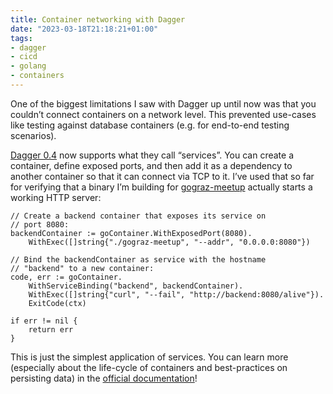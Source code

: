 ```yaml
---
title: Container networking with Dagger
date: "2023-03-18T21:18:21+01:00"
tags:
- dagger
- cicd
- golang
- containers
---
```


One of the biggest limitations I saw with Dagger up until now was that you couldn’t connect containers on a network level. This prevented use-cases like testing against database containers (e.g. for end-to-end testing scenarios). 

[Dagger 0.4](https://dagger.io/blog/dagger-engine-0-4-0) now supports what they call “services”. You can create a container, define exposed ports, and then add it as a dependency to another container so that it can connect via TCP to it. I’ve used that so far for verifying that a binary I’m building for [gograz-meetup](https://github.com/gograz/gograz-meetup/blob/master/magefiles/main.go) actually starts a working HTTP server:

	// Create a backend container that exposes its service on
	// port 8080:
	backendContainer := goContainer.WithExposedPort(8080).
	    WithExec([]string{"./gograz-meetup", "--addr", "0.0.0.0:8080"})
	
	// Bind the backendContainer as service with the hostname
	// "backend" to a new container:
	code, err := goContainer.
		WithServiceBinding("backend", backendContainer).
		WithExec([]string{"curl", "--fail", "http://backend:8080/alive"}).
		ExitCode(ctx)
	
	if err != nil {
		return err
	}

This is just the simplest application of services. You can learn more (especially about the life-cycle of containers and best-practices on persisting data) in the [official documentation](https://docs.dagger.io/757394/use-service-containers/)!
